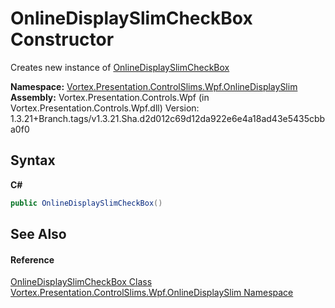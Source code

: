 # OnlineDisplaySlimCheckBox Constructor 
 

Creates new instance of <a href="T_Vortex_Presentation_ControlSlims_Wpf_OnlineDisplaySlim_OnlineDisplaySlimCheckBox.md">OnlineDisplaySlimCheckBox</a>

**Namespace:**&nbsp;<a href="N_Vortex_Presentation_ControlSlims_Wpf_OnlineDisplaySlim.md">Vortex.Presentation.ControlSlims.Wpf.OnlineDisplaySlim</a><br />**Assembly:**&nbsp;Vortex.Presentation.Controls.Wpf (in Vortex.Presentation.Controls.Wpf.dll) Version: 1.3.21+Branch.tags/v1.3.21.Sha.d2d012c69d12da922e6e4a18ad43e5435cbba0f0

## Syntax

**C#**<br />
``` C#
public OnlineDisplaySlimCheckBox()
```


## See Also


#### Reference
<a href="T_Vortex_Presentation_ControlSlims_Wpf_OnlineDisplaySlim_OnlineDisplaySlimCheckBox.md">OnlineDisplaySlimCheckBox Class</a><br /><a href="N_Vortex_Presentation_ControlSlims_Wpf_OnlineDisplaySlim.md">Vortex.Presentation.ControlSlims.Wpf.OnlineDisplaySlim Namespace</a><br />